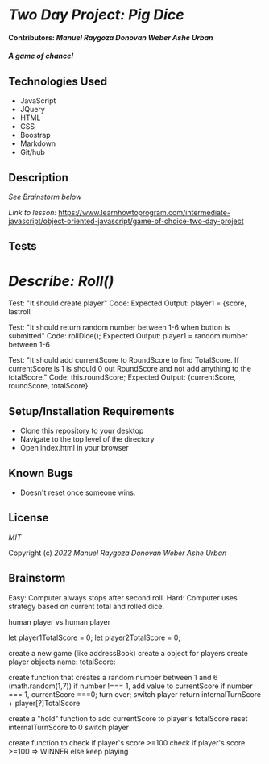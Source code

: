 # _Two Day Project: Pig Dice_

#### Contributors: _Manuel Raygoza_ _Donovan Weber_ _Ashe Urban_

#### _A game of chance!_


## Technologies Used

* JavaScript
* JQuery
* HTML
* CSS
* Boostrap
* Markdown
* Git/hub

## Description

_See Brainstorm below_

_Link to lesson:_ https://www.learnhowtoprogram.com/intermediate-javascript/object-oriented-javascript/game-of-choice-two-day-project

## Tests
# _Describe: Roll()_

Test: "It should create player"
Code: 
Expected Output: player1 = {score, lastroll

Test: "It should return random number between 1-6 when button is submitted"
Code: rollDice();
Expected Output: player1 = random number between 1-6

Test: "It should add currentScore to RoundScore to find TotalScore. If currentScore is 1 is should 0 out RoundScore and not add anything to the totalScore."
Code: this.roundScore;
Expected Output: {currentScore, roundScore, totalScore}

## Setup/Installation Requirements

* Clone this repository to your desktop
* Navigate to the top level of the directory
* Open index.html in your browser

## Known Bugs

* Doesn't reset once someone wins.


## License

_MIT_

Copyright (c) _2022_ _Manuel Raygoza_ _Donovan Weber_ _Ashe Urban_

## Brainstorm

Easy: Computer always stops after second roll.
Hard: Computer uses strategy based on current total and rolled dice.
 
human player vs human player
 
let player1TotalScore = 0;
let player2TotalScore = 0;
 
create a new game (like addressBook)
create a object for players
  create player objects
    name:
    totalScore:
 
 
create function that creates a random number between 1 and 6 (math.random(1,7))
if number !=== 1, add value to currentScore
if number === 1, currentScore ===0; turn over; switch player
return internalTurnScore + player[?]TotalScore
 
create a "hold" function to add currentScore to player's totalScore
  reset internalTurnScore to 0
  switch player
 
 
create function to check if player's score >=100
check if player's score >=100 => WINNER
else keep playing
